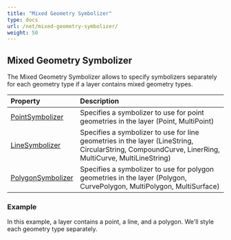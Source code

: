 ```yaml
---
title: "Mixed Geometry Symbolizer"
type: docs
url: /net/mixed-geometry-symbolizer/
weight: 50
---
```


## **Mixed Geometry Symbolizer**
The Mixed Geometry Symbolizer allows to specify symbolizers separately for each geometry type if a layer contains mixed geometry types.


|**Property**|**Description**|
| :- | :- |
|[PointSymbolizer](https://apireference.aspose.com/net/gis/aspose.gis.rendering.symbolizers/mixedgeometrysymbolizer/properties/pointsymbolizer)|Specifies a symbolizer to use for point geometries in the layer (Point, MultiPoint)|
|[LineSymbolizer](https://apireference.aspose.com/net/gis/aspose.gis.rendering.symbolizers/mixedgeometrysymbolizer/properties/linesymbolizer)|Specifies a symbolizer to use for line geometries in the layer (LineString, CircularString, CompoundCurve, LinerRing, MultiCurve, MultiLineString)|
|[PolygonSymbolizer](https://apireference.aspose.com/net/gis/aspose.gis.rendering.symbolizers/mixedgeometrysymbolizer/properties/polygonsymbolizer)|Specifies a symbolizer to use for polygon geometries in the layer (Polygon, CurvePolygon, MultiPolygon, MultiSurface)|
### **Example**
In this example, a layer contains a point, a line, and a polygon. We'll style each geometry type separately.


